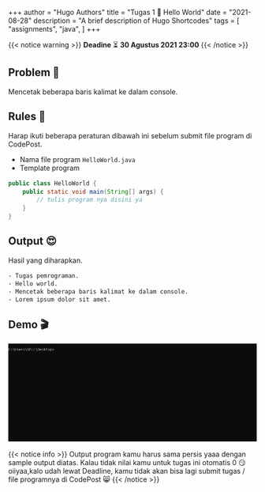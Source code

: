 +++
author = "Hugo Authors"
title = "Tugas 1 📝 Hello World"
date = "2021-08-28"
description = "A brief description of Hugo Shortcodes"
tags = [
    "assignments",
    "java",
]
+++

{{< notice warning >}}
**Deadine** ⏳ **30 Agustus 2021 23:00**
{{< /notice >}}


## Problem 🤔
Mencetak beberapa baris kalimat ke dalam console.

## Rules 🚦
Harap ikuti beberapa peraturan dibawah ini sebelum submit file program di CodePost.

* Nama file program `HelloWorld.java`
* Template program

```java
public class HelloWorld {
    public static void main(String[] args) {
        // tulis program nya disini ya
    }
}
```

## Output 😍
Hasil yang diharapkan.
```text
- Tugas pemrograman.
- Hello world.
- Mencetak beberapa baris kalimat ke dalam console.
- Lorem ipsum dolor sit amet.
```

## Demo 🎬

![a](/assignments/assets/demo-1.gif)

{{< notice info >}}
Output program kamu harus sama persis yaaa dengan sample output diatas. Kalau tidak nilai kamu untuk tugas ini otomatis 0 😏 oiiyaa,kalo udah lewat Deadline, kamu tidak akan bisa lagi submit tugas / file programnya di CodePost 😸
{{< /notice >}}
